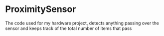 # ProximitySensor
The code used for my hardware project, detects anything passing over the sensor and keeps track of the total number of items that pass
